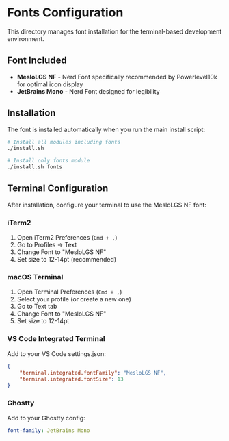 # Fonts Configuration

This directory manages font installation for the terminal-based development environment.

## Font Included

- **MesloLGS NF** - Nerd Font specifically recommended by Powerlevel10k for optimal icon display
- **JetBrains Mono** - Nerd Font designed for legibility

## Installation

The font is installed automatically when you run the main install script:

```bash
# Install all modules including fonts
./install.sh

# Install only fonts module
./install.sh fonts
```

## Terminal Configuration

After installation, configure your terminal to use the MesloLGS NF font:

### iTerm2
1. Open iTerm2 Preferences (`Cmd + ,`)
2. Go to Profiles → Text
3. Change Font to "MesloLGS NF"
4. Set size to 12-14pt (recommended)

### macOS Terminal
1. Open Terminal Preferences (`Cmd + ,`)
2. Select your profile (or create a new one)
3. Go to Text tab
4. Change Font to "MesloLGS NF"
5. Set size to 12-14pt

### VS Code Integrated Terminal
Add to your VS Code settings.json:
```json
{
    "terminal.integrated.fontFamily": "MesloLGS NF",
    "terminal.integrated.fontSize": 13
}
```

### Ghostty
Add to your Ghostty config:
```yaml
font-family: JetBrains Mono
```

